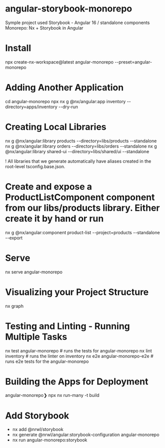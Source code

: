 # angular-storybook-monorepo

Symple project used Storybook - Angular 16 / standalone components
Monorepo: Nx + Storybook in Angular

# Install 
npx create-nx-workspace@latest angular-monorepo --preset=angular-monorepo

# Adding Another Application

cd angular-monorepo 
npx nx g @nx/angular:app inventory --directory=apps/inventory --dry-run

# Creating Local Libraries

nx g @nx/angular:library products --directory=libs/products --standalone
nx g @nx/angular:library orders --directory=libs/orders --standalone
nx g @nx/angular:library shared-ui --directory=libs/shared/ui --standalone


! All libraries that we generate automatically have aliases created in the root-level tsconfig.base.json.
# Create and expose a ProductListComponent component from our libs/products library. Either create it by hand or run
nx g @nx/angular:component product-list --project=products --standalone --export


# Serve
nx serve angular-monorepo

# Visualizing your Project Structure
nx graph

# Testing and Linting - Running Multiple Tasks
nx test angular-monorepo # runs the tests for angular-monorepo
nx lint inventory # runs the linter on inventory
nx e2e angular-monorepo-e2e # runs e2e tests for the angular-monorepo

# Building the Apps for Deployment
angular-monorepo❯  npx nx run-many -t build


# Add Storybook 
- nx add @nrwl/storybook
- nx generate @nrwl/angular:storybook-configuration angular-monorepo
- nx run angular-monorepo:storybook